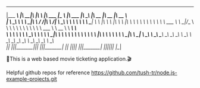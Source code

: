 
 _________  ___  ________  ___  __    _______  _________  ___  ________   ________          ________  ________  ________   
|\___   ___\\  \|\   ____\|\  \|\  \ |\  ___ \|\___   ___\\  \|\   ___  \|\   ____\        |\   __  \|\   __  \|\   __  \  
\|___ \  \_\ \  \ \  \___|\ \  \/  /|\ \   __/\|___ \  \_\ \  \ \  \\ \  \ \  \___|        \ \  \|\  \ \  \|\  \ \  \|\  \ 
     \ \  \ \ \  \ \  \    \ \   ___  \ \  \_|/__  \ \  \ \ \  \ \  \\ \  \ \  \  ___       \ \   __  \ \   ____\ \   ____\
      \ \  \ \ \  \ \  \____\ \  \\ \  \ \  \_|\ \  \ \  \ \ \  \ \  \\ \  \ \  \|\  \       \ \  \ \  \ \  \___|\ \  \___|
       \ \__\ \ \__\ \_______\ \__\\ \__\ \_______\  \ \__\ \ \__\ \__\\ \__\ \_______\       \ \__\ \__\ \__\    \ \__\   
        \|__|  \|__|\|_______|\|__| \|__|\|_______|   \|__|  \|__|\|__| \|__|\|_______|        \|__|\|__|\|__|     \|__|   
                                                                                                                           
                                                                                                                           
                                                                                                                           
🤩This is a web based movie ticketing application.🎬

Helpful github repos for reference
https://github.com/tush-tr/node.js-example-projects.git

